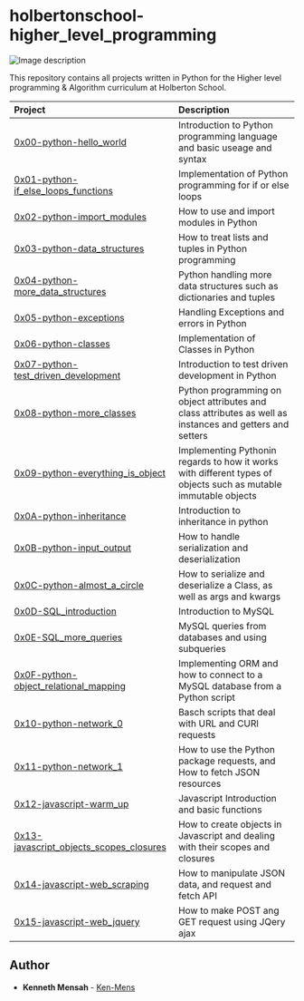 # holbertonschool-higher_level_programming

   ![Image description](https://miro.medium.com/max/720/1*8j2PmhExz4q87OoddaH7ag.png)


This repository contains all projects written in Python for the Higher level programming & Algorithm curriculum at Holberton School.

| Project | Description
| :--- | :--- |
| [0x00-python-hello_world](./0x00-python-hello_world) | Introduction to Python programming language and basic useage and syntax |
| [0x01-python-if_else_loops_functions](./0x01-python-if_else_loops_functions) |  Implementation of Python programming for if or else loops |
| [0x02-python-import_modules](./0x02-python-import_modules) | How to use and import modules in Python |
| [0x03-python-data_structures](./0x03-python-data_structures) | How to treat lists and tuples in Python programming|
| [0x04-python-more_data_structures](./0x04-python-more_data_structures) | Python handling  more data structures such as dictionaries and tuples|
| [0x05-python-exceptions](./0x05-python-exceptions) | Handling Exceptions and errors in Python |
| [0x06-python-classes](./0x06-python-classes) | Implementation of Classes in Python |
| [0x07-python-test_driven_development](./0x07-python-test_driven_development) | Introduction to test driven development in Python |
| [0x08-python-more_classes](./0x08-python-more_classes) | Python programming on object attributes and class attributes as well as instances and getters and setters |
| [0x09-python-everything_is_object](./0x09-python-everything_is_object) | Implementing Pythonin regards to how it works with different types of objects such as mutable immutable objects |
| [0x0A-python-inheritance](./0x0A-python-inheritance) | Introduction to inheritance in python |
| [0x0B-python-input_output](./0x0B-python-input_output) | How to handle serialization and deserialization |
| [0x0C-python-almost_a_circle](./0x0C-python-almost_a_circle) | How to serialize and deserialize a Class, as well as args and kwargs |
| [0x0D-SQL_introduction](./0x0D-SQL_introduction) | Introduction to MySQL |
| [0x0E-SQL_more_queries](./0x0E-SQL_more_queries) | MySQL queries from databases and using subqueries |
| [0x0F-python-object_relational_mapping](./0x0F-python-object_relational_mapping) | Implementing ORM and how to connect to a MySQL database from a Python script |
| [0x10-python-network_0](./0x10-python-network_0) | Basch scripts that deal with URL and CURl requests|
| [0x11-python-network_1](./0x11-python-network_1) | How to use the Python package requests, and How to fetch JSON resources |
| [0x12-javascript-warm_up](./0x12-javascript-warm_up) | Javascript Introduction and basic functions |
| [0x13-javascript_objects_scopes_closures](./0x13-javascript_objects_scopes_closures) | How to create objects in Javascript and dealing with their scopes and closures |
| [0x14-javascript-web_scraping](./0x14-javascript-web_scraping) | How to manipulate JSON data, and request and fetch API |
| [0x15-javascript-web_jquery](./0x15-javascript-web_jquery) | How to make POST ang GET request using JQery ajax |

## Author

- **Kenneth Mensah** - [Ken-Mens](https://github.com/Ken-Mens)
